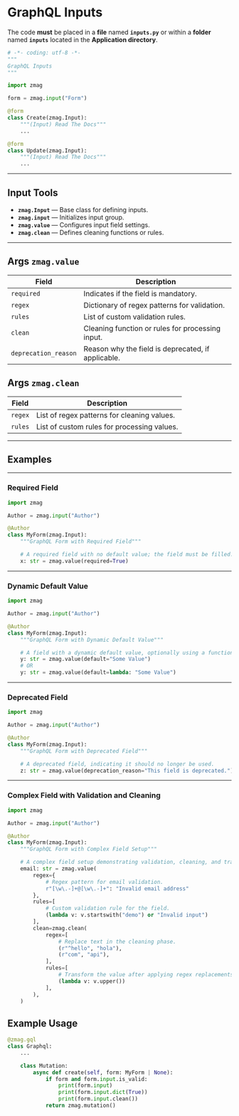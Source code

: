 # GraphQL **Inputs**

The code **must** be placed in a **file** named **`inputs.py`** or within a **folder** named **`inputs`** located in the **Application directory**.

```python title="inputs.py"
# -*- coding: utf-8 -*-
"""
GraphQL Inputs
"""

import zmag

form = zmag.input("Form")

@form
class Create(zmag.Input):
    """(Input) Read The Docs"""
    ...

@form
class Update(zmag.Input):
    """(Input) Read The Docs"""
    ...
```

---

## Input Tools

- **`zmag.Input`** — Base class for defining inputs.
- **`zmag.input`** — Initializes input group.
- **`zmag.value`** — Configures input field settings.
- **`zmag.clean`** — Defines cleaning functions or rules.

---

## Args `zmag.value`

| Field                | Description                                        |
| -------------------- | -------------------------------------------------- |
| `required`           | Indicates if the field is mandatory.               |
| `regex`              | Dictionary of regex patterns for validation.       |
| `rules`              | List of custom validation rules.                   |
| `clean`              | Cleaning function or rules for processing input.   |
| `deprecation_reason` | Reason why the field is deprecated, if applicable. |

## Args `zmag.clean`

| Field   | Description                                 |
| ------- | ------------------------------------------- |
| `regex` | List of regex patterns for cleaning values. |
| `rules` | List of custom rules for processing values. |

---

## Examples

---

### Required Field

```python title="inputs_required.py"
import zmag

Author = zmag.input("Author")

@Author
class MyForm(zmag.Input):
    """GraphQL Form with Required Field"""

    # A required field with no default value; the field must be filled.
    x: str = zmag.value(required=True)
```

---

### Dynamic Default Value

```python title="inputs_default.py"
import zmag

Author = zmag.input("Author")

@Author
class MyForm(zmag.Input):
    """GraphQL Form with Dynamic Default Value"""

    # A field with a dynamic default value, optionally using a function for initialization.
    y: str = zmag.value(default="Some Value")
    # OR
    y: str = zmag.value(default=lambda: "Some Value")
```

---

### Deprecated Field

```python title="inputs_deprecated.py"
import zmag

Author = zmag.input("Author")

@Author
class MyForm(zmag.Input):
    """GraphQL Form with Deprecated Field"""

    # A deprecated field, indicating it should no longer be used.
    z: str = zmag.value(deprecation_reason="This field is deprecated.")
```

---

### Complex Field with Validation and Cleaning

```python title="inputs_complex.py"
import zmag

Author = zmag.input("Author")

@Author
class MyForm(zmag.Input):
    """GraphQL Form with Complex Field Setup"""

    # A complex field setup demonstrating validation, cleaning, and transformation of input data.
    email: str = zmag.value(
        regex={
            # Regex pattern for email validation.
            r"[\w\.-]+@[\w\.-]+": "Invalid email address"
        },
        rules=[
            # Custom validation rule for the field.
            (lambda v: v.startswith("demo") or "Invalid input")
        ],
        clean=zmag.clean(
            regex=[
                # Replace text in the cleaning phase.
                (r"^hello", "hola"),
                (r"com", "api"),
            ],
            rules=[
                # Transform the value after applying regex replacements.
                (lambda v: v.upper())
            ],
        ),
    )
```

## Example **Usage**

```python
@zmag.gql
class Graphql:
    ...

    class Mutation:
        async def create(self, form: MyForm | None):
            if form and form.input.is_valid:
                print(form.input)
                print(form.input.dict(True))
                print(form.input.clean())
            return zmag.mutation()
```
